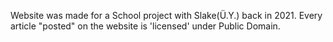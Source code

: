 Website was made for a School project with Slake(Ü.Y.) back in 2021.
Every article "posted" on the website is 'licensed' under Public Domain.
